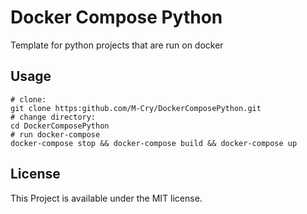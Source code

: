 # Docker Compose Python
Template for python projects that are run on docker

## Usage
```
# clone:
git clone https:github.com/M-Cry/DockerComposePython.git
# change directory:
cd DockerComposePython
# run docker-compose
docker-compose stop && docker-compose build && docker-compose up
```

## License
This Project is available under the MIT license.